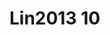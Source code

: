 # Lin2013 10
<a name="material" />
<script type="application/ld+json">

  {
    "@context": "https://schema.org/",
    "@type": "ChemicalSubstance",
    "http://purl.org/dc/terms/conformsTo":
      {
        "@type": "CreativeWork",
        "@id": "https://bioschemas.org/profiles/ChemicalSubstance/0.4-RELEASE/"
      },
    "@id": "https://egonw.github.io/nanowiki/nanowiki457.html#material",
    "name": "Lin2013 10",
    "sameAs: "http://127.0.0.1/mediawiki/index.php/Special:URIResolver/Lin2013_10"
  }
</script>

